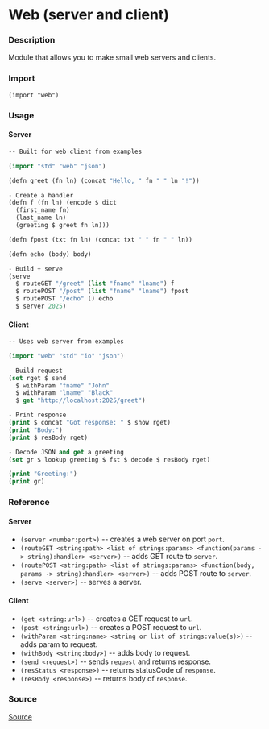# Web (server and client)

### Description
Module that allows you to make small web servers and clients.

### Import
```
(import "web")
```

### Usage
#### Server
```lisp
-- Built for web client from examples

(import "std" "web" "json")

(defn greet (fn ln) (concat "Hello, " fn " " ln "!"))

- Create a handler
(defn f (fn ln) (encode $ dict
  (first_name fn)
  (last_name ln)
  (greeting $ greet fn ln)))

(defn fpost (txt fn ln) (concat txt " " fn " " ln))

(defn echo (body) body)

- Build + serve
(serve
  $ routeGET "/greet" (list "fname" "lname") f
  $ routePOST "/post" (list "fname" "lname") fpost
  $ routePOST "/echo" () echo
  $ server 2025)
```
#### Client
```lisp
-- Uses web server from examples

(import "web" "std" "io" "json")

- Build request
(set rget $ send
  $ withParam "fname" "John"
  $ withParam "lname" "Black"
  $ get "http://localhost:2025/greet")

- Print response
(print $ concat "Got response: " $ show rget)
(print "Body:")
(print $ resBody rget)

- Decode JSON and get a greeting
(set gr $ lookup greeting $ fst $ decode $ resBody rget)

(print "Greeting:")
(print gr)
```

### Reference
#### Server
- `(server <number:port>)` -- creates a web server on port `port`.
- `(routeGET <string:path> <list of strings:params> <function(params -> string):handler> <server>)` -- adds GET route to `server`.
- `(routePOST <string:path> <list of strings:params> <function(body, params -> string):handler> <server>)` -- adds POST route to `server`.
- `(serve <server>)` -- serves a server.
#### Client
- `(get <string:url>)` -- creates a GET request to `url`.
- `(post <string:url>)` -- creates a POST request to `url`.
- `(withParam <string:name> <string or list of strings:value(s)>)` -- adds param to request.
- `(withBody <string:body>)` -- adds body to request.
- `(send <request>)` -- sends `request` and returns response.
- `(resStatus <response>)` -- returns statusCode of `response`.
- `(resBody <response>)` -- returns body of `response`.

### Source
[Source](https://github.com/ProggerX/lapse-hs/tree/master/src/Lapse/Modules/Web)
